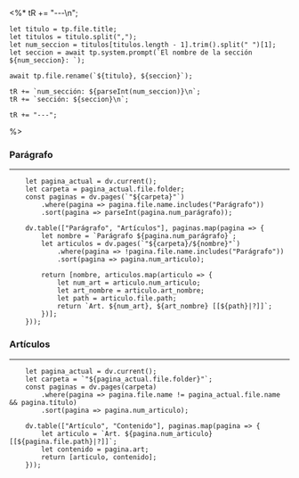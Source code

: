 <%*
	tR += "---\n";

	let titulo = tp.file.title;
	let titulos = titulo.split(",");
	let num_seccion = titulos[titulos.length - 1].trim().split(" ")[1];
	let seccion = await tp.system.prompt(`El nombre de la sección ${num_seccion}: `);

	await tp.file.rename(`${titulo}, ${seccion}`);

	tR += `num_sección: ${parseInt(num_seccion)}\n`;
	tR += `sección: ${seccion}\n`;

	tR += "---";
%>
### Parágrafo
---
```dataviewjs
	let pagina_actual = dv.current();
	let carpeta = pagina_actual.file.folder;
	const paginas = dv.pages(`"${carpeta}"`)
		.where(pagina => pagina.file.name.includes("Parágrafo"))
		.sort(pagina => parseInt(pagina.num_parágrafo));

	dv.table(["Parágrafo", "Artículos"], paginas.map(pagina => {
		let nombre = `Parágrafo ${pagina.num_parágrafo}`;
		let articulos = dv.pages(`"${carpeta}/${nombre}"`)
			.where(pagina => !pagina.file.name.includes("Parágrafo"))
			.sort(pagina => pagina.num_articulo);

		return [nombre, articulos.map(articulo => {
			let num_art = articulo.num_articulo;
			let art_nombre = articulo.art_nombre;
			let path = articulo.file.path;
			return `Art. ${num_art}, ${art_nombre} [[${path}|?]]`;
		})];
	}));
```

### Artículos
---
```dataviewjs
	let pagina_actual = dv.current();
	let carpeta = `"${pagina_actual.file.folder}"`;
	const paginas = dv.pages(carpeta)
		.where(pagina => pagina.file.name != pagina_actual.file.name && pagina.título)
		.sort(pagina => pagina.num_articulo);

	dv.table(["Artículo", "Contenido"], paginas.map(pagina => {
		let articulo = `Art. ${pagina.num_articulo} [[${pagina.file.path}|?]]`;
		let contenido = pagina.art;
		return [articulo, contenido];
	}));
```